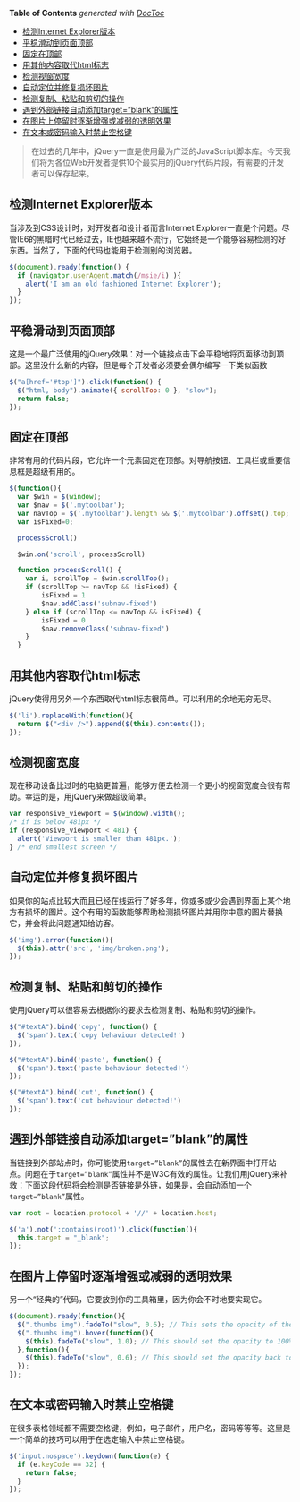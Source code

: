 <!-- START doctoc generated TOC please keep comment here to allow auto update -->
<!-- DON'T EDIT THIS SECTION, INSTEAD RE-RUN doctoc TO UPDATE -->
**Table of Contents**  *generated with [DocToc](https://github.com/thlorenz/doctoc)*

- [检测Internet Explorer版本](#%E6%A3%80%E6%B5%8Binternet-explorer%E7%89%88%E6%9C%AC)
- [平稳滑动到页面顶部](#%E5%B9%B3%E7%A8%B3%E6%BB%91%E5%8A%A8%E5%88%B0%E9%A1%B5%E9%9D%A2%E9%A1%B6%E9%83%A8)
- [固定在顶部](#%E5%9B%BA%E5%AE%9A%E5%9C%A8%E9%A1%B6%E9%83%A8)
- [用其他内容取代html标志](#%E7%94%A8%E5%85%B6%E4%BB%96%E5%86%85%E5%AE%B9%E5%8F%96%E4%BB%A3html%E6%A0%87%E5%BF%97)
- [检测视窗宽度](#%E6%A3%80%E6%B5%8B%E8%A7%86%E7%AA%97%E5%AE%BD%E5%BA%A6)
- [自动定位并修复损坏图片](#%E8%87%AA%E5%8A%A8%E5%AE%9A%E4%BD%8D%E5%B9%B6%E4%BF%AE%E5%A4%8D%E6%8D%9F%E5%9D%8F%E5%9B%BE%E7%89%87)
- [检测复制、粘贴和剪切的操作](#%E6%A3%80%E6%B5%8B%E5%A4%8D%E5%88%B6%E7%B2%98%E8%B4%B4%E5%92%8C%E5%89%AA%E5%88%87%E7%9A%84%E6%93%8D%E4%BD%9C)
- [遇到外部链接自动添加target=”blank”的属性](#%E9%81%87%E5%88%B0%E5%A4%96%E9%83%A8%E9%93%BE%E6%8E%A5%E8%87%AA%E5%8A%A8%E6%B7%BB%E5%8A%A0targetblank%E7%9A%84%E5%B1%9E%E6%80%A7)
- [在图片上停留时逐渐增强或减弱的透明效果](#%E5%9C%A8%E5%9B%BE%E7%89%87%E4%B8%8A%E5%81%9C%E7%95%99%E6%97%B6%E9%80%90%E6%B8%90%E5%A2%9E%E5%BC%BA%E6%88%96%E5%87%8F%E5%BC%B1%E7%9A%84%E9%80%8F%E6%98%8E%E6%95%88%E6%9E%9C)
- [在文本或密码输入时禁止空格键](#%E5%9C%A8%E6%96%87%E6%9C%AC%E6%88%96%E5%AF%86%E7%A0%81%E8%BE%93%E5%85%A5%E6%97%B6%E7%A6%81%E6%AD%A2%E7%A9%BA%E6%A0%BC%E9%94%AE)

<!-- END doctoc generated TOC please keep comment here to allow auto update -->

> 在过去的几年中，jQuery一直是使用最为广泛的JavaScript脚本库。今天我们将为各位Web开发者提供10个最实用的jQuery代码片段，有需要的开发者可以保存起来。

## 检测Internet Explorer版本

当涉及到CSS设计时，对开发者和设计者而言Internet Explorer一直是个问题。尽管IE6的黑暗时代已经过去，IE也越来越不流行，它始终是一个能够容易检测的好东西。当然了，下面的代码也能用于检测别的浏览器。

```javascript
$(document).ready(function() {
  if (navigator.userAgent.match(/msie/i) ){
    alert('I am an old fashioned Internet Explorer');
  }
});
```

## 平稳滑动到页面顶部

这是一个最广泛使用的jQuery效果：对一个链接点击下会平稳地将页面移动到顶部。这里没什么新的内容，但是每个开发者必须要会偶尔编写一下类似函数

```javascript
$("a[href='#top']").click(function() {
  $("html, body").animate({ scrollTop: 0 }, "slow");
  return false;
});
```

## 固定在顶部

非常有用的代码片段，它允许一个元素固定在顶部。对导航按钮、工具栏或重要信息框是超级有用的。

```javascript
$(function(){
  var $win = $(window);
  var $nav = $('.mytoolbar');
  var navTop = $('.mytoolbar').length && $('.mytoolbar').offset().top;
  var isFixed=0;

  processScroll()

  $win.on('scroll', processScroll)

  function processScroll() {
    var i, scrollTop = $win.scrollTop();
    if (scrollTop >= navTop && !isFixed) {
        isFixed = 1
        $nav.addClass('subnav-fixed')
    } else if (scrollTop <= navTop && isFixed) {
        isFixed = 0
        $nav.removeClass('subnav-fixed')
    }
  }
```

## 用其他内容取代html标志

jQuery使得用另外一个东西取代html标志很简单。可以利用的余地无穷无尽。

```javascript
$('li').replaceWith(function(){
  return $("<div />").append($(this).contents());
});
```

## 检测视窗宽度

现在移动设备比过时的电脑更普遍，能够方便去检测一个更小的视窗宽度会很有帮助。幸运的是，用jQuery来做超级简单。

```javascript
var responsive_viewport = $(window).width();
/* if is below 481px */
if (responsive_viewport < 481) {
  alert('Viewport is smaller than 481px.');
} /* end smallest screen */
```

## 自动定位并修复损坏图片

如果你的站点比较大而且已经在线运行了好多年，你或多或少会遇到界面上某个地方有损坏的图片。这个有用的函数能够帮助检测损坏图片并用你中意的图片替换它，并会将此问题通知给访客。

```javascript
$('img').error(function(){
  $(this).attr('src', 'img/broken.png');
});
```

## 检测复制、粘贴和剪切的操作

使用jQuery可以很容易去根据你的要求去检测复制、粘贴和剪切的操作。

```javascript
$("#textA").bind('copy', function() {
  $('span').text('copy behaviour detected!')
});

$("#textA").bind('paste', function() {
  $('span').text('paste behaviour detected!')
});

$("#textA").bind('cut', function() {
  $('span').text('cut behaviour detected!')
});
```

## 遇到外部链接自动添加target=”blank”的属性

当链接到外部站点时，你可能使用`target=”blank”`的属性去在新界面中打开站点。问题在于`target=”blank”`属性并不是W3C有效的属性。让我们用jQuery来补救：下面这段代码将会检测是否链接是外链，如果是，会自动添加一个`target=”blank”`属性。

```javascript
var root = location.protocol + '//' + location.host;

$('a').not(':contains(root)').click(function(){
  this.target = "_blank";
});
```

## 在图片上停留时逐渐增强或减弱的透明效果

另一个“经典的”代码，它要放到你的工具箱里，因为你会不时地要实现它。

```javascript
$(document).ready(function(){
  $(".thumbs img").fadeTo("slow", 0.6); // This sets the opacity of the thumbs to fade down to 60% when the page loads
  $(".thumbs img").hover(function(){
    $(this).fadeTo("slow", 1.0); // This should set the opacity to 100% on hover
  },function(){
    $(this).fadeTo("slow", 0.6); // This should set the opacity back to 60% on mouseout
  });
});
```

## 在文本或密码输入时禁止空格键

在很多表格领域都不需要空格键，例如，电子邮件，用户名，密码等等等。这里是一个简单的技巧可以用于在选定输入中禁止空格键。

```javascript
$('input.nospace').keydown(function(e) {
  if (e.keyCode == 32) {
    return false;
  }
});
```
